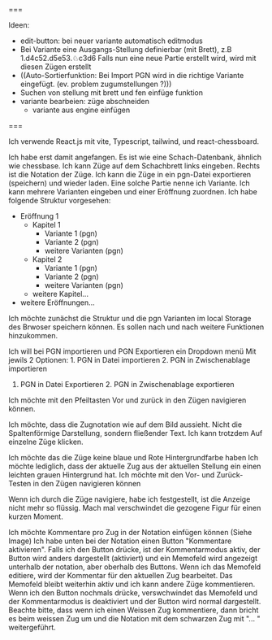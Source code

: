 ===

Ideen: 
- edit-button: bei neuer variante automatisch editmodus
- Bei Variante eine Ausgangs-Stellung definierbar (mit Brett),
z.B 1.d4c52.d5e53.♘c3d6
Falls nun eine neue Partie erstellt wird, wird mit diesen Zügen erstellt
- ((Auto-Sortierfunktion: Bei Import PGN wird in die richtige Variante eingefügt. (ev. problem zugumstellungen ?)))
- Suchen von stellung mit brett und fen einfüge funktion
- variante bearbeien: züge abschneiden
  - variante aus engine einfügen


===

Ich verwende React.js mit vite, Typescript, tailwind, und react-chessboard.

Ich habe erst damit angefangen.
Es ist wie eine Schach-Datenbank, ähnlich wie chessbase.
Ich kann Züge auf dem Schachbrett links eingeben.
Rechts ist die Notation der Züge.
Ich kann die Züge in ein pgn-Datei exportieren (speichern) und wieder laden.
Eine solche Partie nenne ich Variante.
Ich kann mehrere Varianten eingeben und einer Eröffnung zuordnen.
Ich habe folgende Struktur vorgesehen:
- Eröffnung 1
  - Kapitel 1
    - Variante 1 (pgn)
    - Variante 2 (pgn)
    - weitere Varianten (pgn)
  - Kapitel 2
    - Variante 1 (pgn)
    - Variante 2 (pgn)
    - weitere Varianten (pgn)
  - weitere Kapitel...
- weitere Eröffnungen...

Ich möchte zunächst die Struktur und die pgn Varianten im local Storage des Brwoser speichern können.
Es sollen nach und nach weitere Funktionen hinzukommen.


Ich will bei PGN importieren und PGN Exportieren ein Dropdown menü Mit jewils 2 Optionen: 1. PGN in Datei importieren 2. PGN in Zwischenablage importieren 
1. PGN in Datei Exportieren 2. PGN in Zwischenablage exportieren 

Ich möchte mit den Pfeiltasten Vor und zurück in den Zügen navigieren können. 

Ich möchte, dass die Zugnotation wie auf dem Bild aussieht. Nicht die Spaltenförmige Darstellung, sondern fließender Text. Ich kann trotzdem Auf einzelne Züge klicken. 

Ich möchte das die Züge keine blaue und Rote Hintergrundfarbe haben Ich möchte lediglich, dass der aktuelle Zug aus der aktuellen Stellung ein einen leichten grauen Hintergrund hat. 
Ich möchte mit den Vor- und Zurück-Testen in den Zügen navigieren können 

Wenn ich durch die Züge navigiere, habe ich festgestellt, ist die Anzeige nicht mehr so flüssig. Mach mal verschwindet die gezogene Figur für einen kurzen Moment. 


Ich möchte Kommentare pro Zug in der Notation einfügen können (Siehe Image)
Ich habe unten bei der Notation einen Button "Kommentare aktivieren". Falls ich den Button drücke, ist der Kommentarmodus aktiv, der Button wird anders dargestellt (aktiviert) und ein Memofeld
wird angezeigt unterhalb der notation, aber oberhalb des Buttons. 
Wenn ich das Memofeld editiere, wird der Kommentar für den aktuellen Zug bearbeitet. Das Memofeld bleibt weiterhin
aktiv und ich kann andere Züge kommentieren.
Wenn ich den Button nochmals drücke, verswchwindet das Memofeld und der Kommentarmodus is deaktiviert und der Button wird normal dargestellt.
Beachte bitte, dass wenn ich einen Weissen Zug kommentiere, dann bricht es beim weissen Zug um und 
die Notation mit dem schwarzen Zug mit "... " weitergeführt.